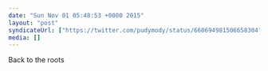 ```yaml
---
date: "Sun Nov 01 05:48:53 +0000 2015"
layout: "post"
syndicateUrl: ["https://twitter.com/pudymody/status/660694981506658304"]
media: []
---
```

Back to the roots